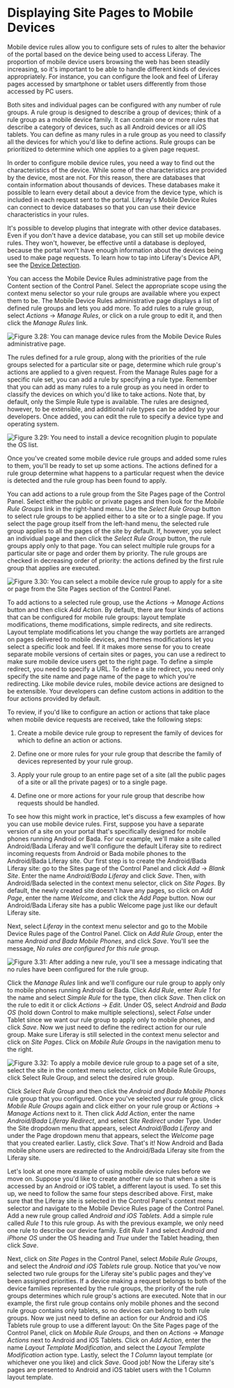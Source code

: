 # Displaying Site Pages to Mobile Devices [](id=displaying-site-pages-to-mobile-devices)

Mobile device rules allow you to configure sets of rules to alter the behavior
of the portal based on the device being used to access Liferay. The proportion
of mobile device users browsing the web has been steadily increasing, so it's
important to be able to handle different kinds of devices appropriately. For
instance, you can configure the look and feel of Liferay pages accessed by
smartphone or tablet users differently from those accessed by PC users.

Both sites and individual pages can be configured with any number of rule
groups. A rule group is designed to describe a group of devices; think of a rule
group as a mobile device family. It can contain one or more rules that describe
a category of devices, such as all Android devices or all iOS tablets. You can
define as many rules in a rule group as you need to classify all the devices for
which you'd like to define actions. Rule groups can be prioritized to determine
which one applies to a given page request. 

In order to configure mobile device rules, you need a way to find out the
characteristics of the device. While some of the characteristics are provided by
the device, most are not. For this reason, there are databases that contain
information about thousands of devices. These databases make it possible to
learn every detail about a device from the device type, which is included in
each request sent to the portal. Liferay's Mobile Device Rules can connect to
device databases so that you can use their device characteristics in your rules. 

It's possible to develop plugins that integrate with other device databases.
Even if you don't have a device database, you can still set up mobile device
rules. They won't, however, be effective until a database is deployed, because
the portal won't have enough information about the devices being used to make
page requests. To learn how to tap into Liferay's Device API, see the
[Device Detection](/develop/tutorials/-/knowledge_base/6-1/device-detection).

You can access the Mobile Device Rules administrative page from the Content
section of the Control Panel. Select the appropriate scope using the context
menu selector so your rule groups are available where you expect them to be. The
Mobile Device Rules administrative page displays a list of defined rule groups
and lets you add more. To add rules to a rule group, select *Actions*
&rarr; *Manage Rules*, or click on a rule group to edit it, and then click
the *Manage Rules* link.

![Figure 3.28: You can manage device rules from the Mobile Device Rules
administrative page.](../../images/mobile-device-rules.png)

The rules defined for a rule group, along with the priorities of the rule groups
selected for a particular site or page, determine which rule group's actions are
applied to a given request. From the Manage Rules page for a specific rule set,
you can add a rule by specifying a rule type. Remember that you can add as many
rules to a rule group as you need in order to classify the devices on which
you'd like to take actions. Note that, by default, only the Simple Rule type is
available.  The rules are designed, however, to be extensible, and additional
rule types can be added by your developers. Once added, you can edit the rule to
specify a device type and operating system.

![Figure 3.29: You need to install a device recognition plugin to populate the
OS list.](../../images/mobile-device-editing-rule.png)

Once you've created some mobile device rule groups and added some rules to them,
you'll be ready to set up some actions. The actions defined for a rule group
determine what happens to a particular request when the device is detected
and the rule group has been found to apply.

You can add actions to a rule group from the Site Pages page of the Control
Panel. Select either the public or private pages and then look for the *Mobile
Rule Groups* link in the right-hand menu. Use the *Select Rule Group* button to
select rule groups to be applied either to a site or to a single page. If you
select the page group itself from the left-hand menu, the selected rule group
applies to all the pages of the site by default. If, however, you select an
individual page and then click the *Select Rule Group* button, the rule groups
apply only to that page. You can select multiple rule groups for a particular
site or page and order them by priority. The rule groups are checked in
decreasing order of priority: the actions defined by the first rule group that
applies are executed.

![Figure 3.30: You can select a mobile device rule group to apply for a site or
page from the Site Pages section of the Control
Panel.](../../images/mobile-device-selection.png)

To add actions to a selected rule group, use the *Actions* &rarr; *Manage
Actions* button and then click *Add Action*. By default, there are four kinds of
actions that can be configured for mobile rule groups: layout template
modifications, theme modifications, simple redirects, and site redirects. Layout
template modifications let you change the way portlets are arranged on pages
delivered to mobile devices, and themes modifications let you select a specific
look and feel. If it makes more sense for you to create separate mobile versions
of certain sites or pages, you can use a redirect to make sure mobile device
users get to the right page. To define a simple redirect, you need to specify a
URL. To define a site redirect, you need only specify the site name and page
name of the page to which you're redirecting. Like mobile device rules, mobile
device actions are designed to be extensible. Your developers can define custom
actions in addition to the four actions provided by default.

To review, if you'd like to configure an action or actions that take place when
mobile device requests are received, take the following steps:

1. Create a mobile device rule group to represent the family of devices for
   which to define an action or actions.

2. Define one or more rules for your rule group that describe the family of
   devices represented by your rule group.

3. Apply your rule group to an entire page set of a site (all the public pages
   of a site or all the private pages) or to a single page.

4. Define one or more actions for your rule group that describe how requests
   should be handled.

To see how this might work in practice, let's discuss a few examples of how you
can use mobile device rules. First, suppose you have a separate version of a
site on your portal that's specifically designed for mobile phones running
Android or Bada. For our example, we'll make a site called Android/Bada Liferay
and we'll configure the default Liferay site to redirect incoming requests from
Android or Bada mobile phones to the Android/Bada Liferay site. Our first step
is to create the Android/Bada Liferay site: go to the Sites page of the Control
Panel and click *Add* &rarr; *Blank Site*. Enter the name *Android/Bada Liferay*
and click *Save*. Then, with Android/Bada selected in the context menu selector,
click on *Site Pages*. By default, the newly created site doesn't have any
pages, so click on *Add Page*, enter the name *Welcome*, and click the *Add
Page* button.  Now our Android/Bada Liferay site has a public Welcome page just
like our default Liferay site.

Next, select *Liferay* in the context menu selector and go to the Mobile Device
Rules page of the Control Panel. Click on *Add Rule Group*, enter the name
*Android and Bada Mobile Phones*, and click *Save*. You'll see the message, *No
rules are configured for this rule group.*

![Figure 3.31: After adding a new rule, you'll see a message indicating that no
rules have been configured for the rule
group.](../../images/no-rule-groups-configured.png)

Click the *Manage Rules* link and we'll configure our rule group to apply only
to mobile phones running Android or Bada. Click *Add Rule*, enter *Rule 1* for
the name and select *Simple Rule* for the type, then click *Save*. Then click on
the rule to edit it or click *Actions* &rarr; *Edit*. Under OS, select *Android*
and *Bada OS* (hold down Control to make multiple selections), select *False*
under Tablet since we want our rule group to apply only to mobile phones, and
click *Save*. Now we just need to define the redirect action for our rule group.
Make sure Liferay is still selected in the context menu selector and click on
*Site Pages*. Click on *Mobile Rule Groups* in the navigation menu to the right.

![Figure 3.32: To apply a mobile device rule group to a page set of a site,
select the site in the context menu selector, click on *Mobile Rule Groups*,
click *Select Rule Group*, and select the desired rule
group.](../../images/site-pages-mobile-device-rules.png)

Click *Select Rule Group* and then click the *Android and Bada Mobile Phones*
rule group that you configured. Once you've selected your rule group, click 
*Mobile Rule Groups* again and click either on your rule group or *Actions*
&rarr; *Manage Actions* next to it. Then click *Add Action*, enter the name
*Android/Bada Liferay Redirect*, and select *Site Redirect* under Type.  Under
the Site dropdown menu that appears, select *Android/Bada Liferay* and under the
Page dropdown menu that appears, select the *Welcome* page that you created
earlier. Lastly, click *Save*. That's it! Now Android and Bada mobile phone
users are redirected to the Android/Bada Liferay site from the Liferay site. 

Let's look at one more example of using mobile device rules before we move on.
Suppose you'd like to create another rule so that when a site is accessed by an
Android or iOS tablet, a different layout is used. To set this up, we need to
follow the same four steps described above. First, make sure that the Liferay
site is selected in the Control Panel's context menu selector and navigate to
the Mobile Device Rules page of the Control Panel. Add a new rule group called
*Android and iOS Tablets*. Add a simple rule called *Rule 1* to this rule group.
As with the previous example, we only need one rule to describe our device
family. Edit *Rule 1* and select *Android and iPhone OS* under the OS heading
and *True* under the Tablet heading, then click *Save*.

Next, click on *Site Pages* in the Control Panel, select *Mobile Rule Groups*,
and select the *Android and iOS Tablets* rule group. Notice that you've now
selected two rule groups for the Liferay site's public pages and they've been
assigned priorities. If a device making a request belongs to both of the device
families represented by the rule groups, the priority of the rule groups
determines which rule group's actions are executed. Note that in our example,
the first rule group contains only mobile phones and the second rule group
contains only tablets, so no devices can belong to both rule groups. Now we just
need to define an action for our Android and iOS Tablets rule group to use a
different layout: On the Site Pages page of the Control Panel, click on *Mobile
Rule Groups*, and then on *Actions* &rarr; *Manage Actions* next to Android and
iOS Tablets. Click on *Add Action*, enter the name *Layout Template
Modification*, and select the *Layout Template Modification* action type.
Lastly, select the *1 Column* layout template (or whichever one you like) and
click *Save*. Good job!  Now the Liferay site's pages are presented to Android
and iOS tablet users with the 1 Column layout template.
